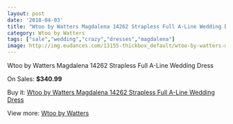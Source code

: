 ```yaml
---
layout: post
date: '2018-04-03'
title: "Wtoo by Watters Magdalena 14262 Strapless Full A-Line Wedding Dress"
category: Wtoo by Watters
tags: ["sale","wedding","crazy","dresses","magdalena"]
image: http://img.eudances.com/13155-thickbox_default/wtoo-by-watters-magdalena-14262-strapless-full-a-line-wedding-dress.jpg
---
```

Wtoo by Watters Magdalena 14262 Strapless Full A-Line Wedding Dress

On Sales: **$340.99**
<a href="https://www.eudances.com/en/wtoo-by-watters/3987-wtoo-by-watters-magdalena-14262-strapless-full-a-line-wedding-dress.html"><amp-img layout="responsive" width="600" height="600" src="//img.eudances.com/13155-thickbox_default/wtoo-by-watters-magdalena-14262-strapless-full-a-line-wedding-dress.jpg" alt="Wtoo by Watters Magdalena 14262 Strapless Full A-Line Wedding Dress 0" /></a>
<a href="https://www.eudances.com/en/wtoo-by-watters/3987-wtoo-by-watters-magdalena-14262-strapless-full-a-line-wedding-dress.html"><amp-img layout="responsive" width="600" height="600" src="//img.eudances.com/13159-thickbox_default/wtoo-by-watters-magdalena-14262-strapless-full-a-line-wedding-dress.jpg" alt="Wtoo by Watters Magdalena 14262 Strapless Full A-Line Wedding Dress 1" /></a>
<a href="https://www.eudances.com/en/wtoo-by-watters/3987-wtoo-by-watters-magdalena-14262-strapless-full-a-line-wedding-dress.html"><amp-img layout="responsive" width="600" height="600" src="//img.eudances.com/13158-thickbox_default/wtoo-by-watters-magdalena-14262-strapless-full-a-line-wedding-dress.jpg" alt="Wtoo by Watters Magdalena 14262 Strapless Full A-Line Wedding Dress 2" /></a>
<a href="https://www.eudances.com/en/wtoo-by-watters/3987-wtoo-by-watters-magdalena-14262-strapless-full-a-line-wedding-dress.html"><amp-img layout="responsive" width="600" height="600" src="//img.eudances.com/13157-thickbox_default/wtoo-by-watters-magdalena-14262-strapless-full-a-line-wedding-dress.jpg" alt="Wtoo by Watters Magdalena 14262 Strapless Full A-Line Wedding Dress 3" /></a>
<a href="https://www.eudances.com/en/wtoo-by-watters/3987-wtoo-by-watters-magdalena-14262-strapless-full-a-line-wedding-dress.html"><amp-img layout="responsive" width="600" height="600" src="//img.eudances.com/13156-thickbox_default/wtoo-by-watters-magdalena-14262-strapless-full-a-line-wedding-dress.jpg" alt="Wtoo by Watters Magdalena 14262 Strapless Full A-Line Wedding Dress 4" /></a>

Buy it: [Wtoo by Watters Magdalena 14262 Strapless Full A-Line Wedding Dress](https://www.eudances.com/en/wtoo-by-watters/3987-wtoo-by-watters-magdalena-14262-strapless-full-a-line-wedding-dress.html "Wtoo by Watters Magdalena 14262 Strapless Full A-Line Wedding Dress")

View more: [Wtoo by Watters](https://www.eudances.com/en/49-wtoo-by-watters "Wtoo by Watters")